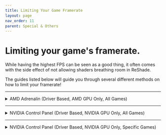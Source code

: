 ```yaml
---
title: Limiting Your Game Framerate
layout: page
nav_order: 11
parent: Special & Others
---
```


# Limiting your game's framerate.

While having the highest FPS can be seen as a good thing, it often comes with the side effect of not allowing shaders breathing room in ReShade.

The guides listed below will guide you through several different methods on how to limit your framerate!

------

<details markdown="block">

<summary>AMD Adrenalin (Driver Based, AMD GPU Only, All Games)</summary>

This guide will provide you with the basics to limit your framerate using AMD Adrenalin's `Frame rate target control` function.

Keep in mind that this works globally, so it will force the framerate to what you set for ALL games on your system.

<h3>Step 1. - Open Adrenalin:</h3>

* __Easiest Method__ - Right click your desktop wallpaper, and click `AMD Software꞉ Adrenalin Edition`.
    <img src="./images/limiting_game_fps/amd_desktop_context_menu.jpg"/>
* Alternative Method - Search `Adrenalin` in the Windows Search Bar.
    <img src="./images/limiting_game_fps/amd_start_search_software.jpg"/>

<h3>Step 2. - Enabling "Frame rate target control":</h3>

1. Click `Gaming` on the top most bar of the `Adrenaline` software, and then click `Graphics` in the second bar that has now appeared.
    <img src="./images/limiting_game_fps/amd_graphics_gaming_highlight.jpg"/>
2. Scroll down to the `Advanced` portion of the `Graphics` tab and enable `Frame rate target control`.
    <img src="./images/limiting_game_fps/amd_enable_frtc.jpg"/>
3. Tune `Frame rate target control` to have the desired `Max FPS`.
    <img src="./images/limiting_game_fps/amd_frtc_tune.jpg"/>
</details>

------

<details markdown="block">
<summary>NVIDIA Control Panel (Driver Based, NVIDIA GPU Only, All Games)</summary>

This guide will provide you with the basics to limit your framerate using NVIDIA's Control Panel `3D Settings` options for `Max Frame Rate`.

Keep in mind that this works globally, so it will force the framerate to what you set for ALL games on your system.

<h3>Step 1. - Open NVIDIA Control Panel:</h3>

* __Easiest Method__ - Right click your desktop wallpaper, and click `NVIDIA Control Panel`.
    <img src="./images/limiting_game_fps/nvidia_desktop_context_menu.jpg"/>
* Alternative Method - Search `NVIDIA Control Panel` in the Windows Search Bar.
    <img src="./images/limiting_game_fps/nvidia_start_search_software.jpg"/>

<h3>Step 2. - Adjust the 3D Global Settings:</h3>

1. On the left hand corner, click `Manage 3D Settings`.
    <img src="./images/limiting_game_fps/nvidia_manage_3d_settings.jpg"/>
2. Ensure that you are within the `Global Settings` tab.
    <img src="./images/limiting_game_fps/nvidia_global_settings_tab.jpg"/>
3. Enable `Max Frame Rate` and set the desired framerate between values 20 and 1000.
    <img src="./images/limiting_game_fps/nvidia_max_frame_rate.jpg"/>

</details>

------

<details markdown="block">
<summary>NVIDIA Control Panel (Driver Based, NVIDIA GPU Only, Specific Games)</summary>

This guide will provide you with the basics to limit your framerate using NVIDIA's Control Panel `3D Settings` options for `Max Frame Rate`.

Keep in mind that this works for only the game you set, so it will force the framerate to what you set for just the game you select.

<h3>Step 1. - Open NVIDIA Control Panel:</h3>

* __Easiest Method__ - Right click your desktop wallpaper, and click `NVIDIA Control Panel`.
    <img src="./images/limiting_game_fps/nvidia_desktop_context_menu.jpg"/>
* Alternative Method - Search `NVIDIA Control Panel` in the Windows Search Bar.
    <img src="./images/limiting_game_fps/nvidia_start_search_software.jpg"/>

<h3>Step 2. - Adjust the 3D Global Settings:</h3>

1. On the left hand corner, click `Manage 3D Settings`.
    <img src="./images/limiting_game_fps/nvidia_manage_3d_settings.jpg"/>
2. Ensure that you are within the `Program Settings` tab.
    <img src="./images/limiting_game_fps/nvidia_perapp_settings_tab.jpg"/>
3. Click the option on the right of the `Program to customize:` tab that says `Add`
    <img src="./images/limiting_game_fps/nvidia_perapp_settings_tab_add.jpg"/>
4. Find the program that you are wanting to cap the framerate of.
    <img src="./images/limiting_game_fps/nvidia_perapp_settings_tab_app.jpg"/>
5. Enable `Max Frame Rate` and set the desired framerate between values 20 and 1000.
    <img src="./images/limiting_game_fps/nvidia_max_frame_rate_per_app.jpg"/>

</details>